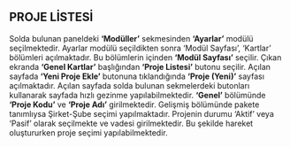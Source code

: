 
## PROJE LİSTESİ

Solda bulunan paneldeki **‘Modüller’** sekmesinden **‘Ayarlar’** modülü seçilmektedir. Ayarlar modülü seçildikten sonra ‘Modül Sayfası’, ‘Kartlar’ bölümleri açılmaktadır. Bu bölümlerin içinden **‘Modül Sayfası’** seçilir. Çıkan ekranda **‘Genel Kartlar’** başlığından **‘Proje Listesi’** butonu seçilir. Açılan sayfada **‘Yeni Proje Ekle’** butonuna tıklandığında **‘Proje (Yeni)’** sayfası açılmaktadır. Açılan sayfada solda bulunan sekmelerdeki butonları kullanarak sayfada hızlı gezinme yapılabilmektedir. **‘Genel’** bölümünde **‘Proje Kodu’** ve **‘Proje Adı’** girilmektedir. Gelişmiş bölümünde pakete tanımlıysa Şirket-Şube seçimi yapılmaktadır. Projenin durumu ‘Aktif’ veya ‘Pasif’ olarak seçilmekte ve vadesi girilmektedir. Bu şekilde hareket oluştururken proje seçimi yapılabilmektedir. 

